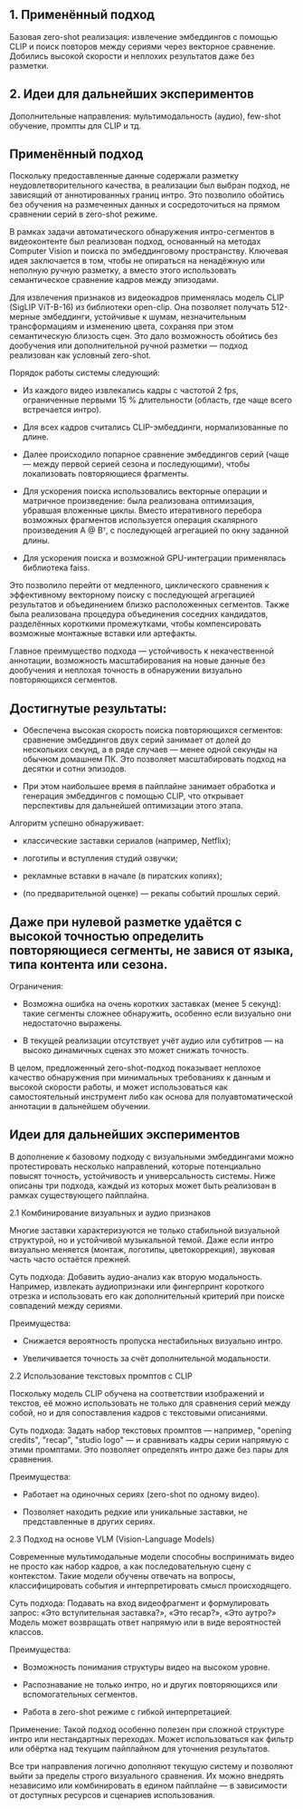 
## 1. Применённый подход

Базовая zero-shot реализация: извлечение эмбеддингов с помощью CLIP и поиск повторов между сериями через векторное сравнение. Добились высокой скорости и неплохих результатов даже без разметки.

## 2. Идеи для дальнейших экспериментов

Дополнительные направления: мультимодальность (аудио), few-shot обучение, промпты для CLIP и тд.



## Применённый подход

Поскольку предоставленные данные содержали разметку неудовлетворительного качества, в реализации был выбран подход, не зависящий от аннотированных границ интро. Это позволило обойтись без обучения на размеченных данных и сосредоточиться на прямом сравнении серий в zero-shot режиме.

В рамках задачи автоматического обнаружения интро-сегментов в видеоконтенте был реализован подход, основанный на методах Computer Vision и поиска по эмбеддинговому пространству. Ключевая идея заключается в том, чтобы не опираться на ненадёжную или неполную ручную разметку, а вместо этого использовать семантическое сравнение кадров между эпизодами.

Для извлечения признаков из видеокадров применялась модель CLIP (SigLIP ViT-B-16) из библиотеки open-clip. Она позволяет получать 512-мерные эмбеддинги, устойчивые к шумам, незначительным трансформациям и изменению цвета, сохраняя при этом семантическую близость сцен. Это дало возможность обойтись без дообучения или дополнительной ручной разметки — подход реализован как условный zero-shot.

Порядок работы системы следующий:

- Из каждого видео извлекались кадры с частотой 2 fps, ограниченные первыми 15 % длительности (область, где чаще всего встречается интро).

- Для всех кадров считались CLIP-эмбеддинги, нормализованные по длине.

- Далее происходило попарное сравнение эмбеддингов серий (чаще — между первой серией сезона и последующими), чтобы локализовать повторяющиеся фрагменты.

- Для ускорения поиска использовались векторные операции и матричное произведение: была реализована оптимизация, убравшая вложенные циклы. Вместо итеративного перебора возможных фрагментов используется операция скалярного произведения A @ Bᵀ, с последующей агрегацией по окну заданной длины.

- Для ускорения поиска и возможной GPU-интеграции применялась библиотека faiss.

Это позволило перейти от медленного, циклического сравнения к эффективному векторному поиску с последующей агрегацией результатов и объединением близко расположенных сегментов. Также была реализована процедура объединения соседних кандидатов, разделённых короткими промежутками, чтобы компенсировать возможные монтажные вставки или артефакты.

Главное преимущество подхода — устойчивость к некачественной аннотации, возможность масштабирования на новые данные без дообучения и неплохая точность в обнаружении визуально повторяющихся сегментов.

## Достигнутые результаты:

- Обеспечена высокая скорость поиска повторяющихся сегментов: сравнение эмбеддингов двух серий занимает от долей до нескольких секунд, а в ряде случаев — менее одной секунды на обычном домашнем ПК. Это позволяет масштабировать подход на десятки и сотни эпизодов.

- При этом наибольшее время в пайплайне занимает обработка и генерация эмбеддингов с помощью CLIP, что открывает перспективы для дальнейшей оптимизации этого этапа.

Алгоритм успешно обнаруживает:

- классические заставки сериалов (например, Netflix);

- логотипы и вступления студий озвучки;

- рекламные вставки в начале (в пиратских копиях);

- (по предварительной оценке) — рекапы событий прошлых серий.

## Даже при нулевой разметке удаётся с высокой точностью определить повторяющиеся сегменты, не завися от языка, типа контента или сезона.
Ограничения:

- Возможна ошибка на очень коротких заставках (менее 5 секунд): такие сегменты сложнее обнаружить, особенно если визуально они недостаточно выражены.

- В текущей реализации отсутствует учёт аудио или субтитров — на высоко динамичных сценах это может снижать точность.

В целом, предложенный zero-shot-подход показывает неплохое качество обнаружения при минимальных требованиях к данным и высокой скорости работы, и может использоваться как самостоятельный инструмент либо как основа для полуавтоматической аннотации в дальнейшем обучении.



## Идеи для дальнейших экспериментов

В дополнение к базовому подходу с визуальными эмбеддингами можно протестировать несколько направлений, которые потенциально повысят точность, устойчивость и универсальность системы. Ниже описаны три подхода, каждый из которых может быть реализован в рамках существующего пайплайна.

2.1 Комбинирование визуальных и аудио признаков

Многие заставки характеризуются не только стабильной визуальной структурой, но и устойчивой музыкальной темой. Даже если интро визуально меняется (монтаж, логотипы, цветокоррекция), звуковая часть часто остаётся прежней.

Суть подхода:
Добавить аудио-анализ как вторую модальность. Например, извлекать аудиопризнаки или фингерпринт короткого отрезка и использовать его как дополнительный критерий при поиске совпадений между сериями.

Преимущества:

- Снижается вероятность пропуска нестабильных визуально интро.

- Увеличивается точность за счёт дополнительной модальности.


2.2 Использование текстовых промптов с CLIP

Поскольку модель CLIP обучена на соответствии изображений и текстов, её можно использовать не только для сравнения серий между собой, но и для сопоставления кадров с текстовыми описаниями.

Суть подхода:
Задать набор текстовых промптов — например, "opening credits", "recap", "studio logo" — и сравнивать кадры серии напрямую с этими промптами. Это позволяет определять интро даже без пары для сравнения.

Преимущества:

- Работает на одиночных сериях (zero-shot по одному видео).

- Позволяет находить редкие или уникальные заставки, не представленные в других сериях.


2.3 Подход на основе VLM (Vision-Language Models)

Современные мультимодальные модели способны воспринимать видео не просто как набор кадров, а как последовательную сцену с контекстом. Такие модели обучены отвечать на вопросы, классифицировать события и интерпретировать смысл происходящего.

Суть подхода:
Подавать на вход видеофрагмент и формулировать запрос: «Это вступительная заставка?», «Это recap?», «Это аутро?» Модель может возвращать ответ напрямую или в виде вероятностей классов.

Преимущества:

- Возможность понимания структуры видео на высоком уровне.

- Распознавание не только интро, но и других повторяющихся или вспомогательных сегментов.

- Работа в zero-shot режиме с гибкой интерпретацией.

Применение:
Такой подход особенно полезен при сложной структуре интро или нестандартных переходах. Может использоваться как фильтр или обёртка над текущим пайплайном для уточнения результатов.

Все три направления логично дополняют текущую систему и позволяют выйти за пределы строго визуального сравнения. Их можно внедрять независимо или комбинировать в едином пайплайне — в зависимости от доступных ресурсов и сценариев использования.
